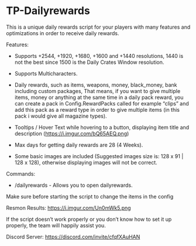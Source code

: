 # TP-Dailyrewards
This is a unique daily rewards script for your players with many features and optimizations in order to receive daily rewards.

Features:

- Supports +2544, +1920, +1680, +1600 and +1440 resolutions, 1440 is not the best since 1500 is the Daily Crates Window resolution.

- Supports Multicharacters.

- Daily rewards, such as items, weapons, money, black_money, bank including custom packages, That means, if you want to give multiple items, money or anything at the same time in a daily pack reward, you can create a pack in Config.RewardPacks called for example “clips” and add this pack as a reward type in order to give multiple items (in this pack i would give all magazine types).

- Tooltips / Hover Text while hovering to a button, displaying item title and description (https://i.imgur.com/bQ65AEQ.png)

- Max days for getting daily rewards are 28 (4 Weeks).

- Some basic images are included (Suggested images size is: 128 x 91 | 128 x 128), otherwise displaying images will not be correct.

Commands:

- /dailyrewards - Allows you to open dailyrewards.

Make sure before starting the script to change the items in the config

Resmon Results: https://i.imgur.com/Un0mWk5.png

If the script doesn’t work properly or you don’t know how to set it up properly, the team will happily assist you.

Discord Server: https://discord.com/invite/cfqfXAuHAN
